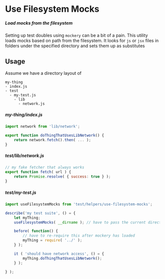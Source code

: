 # Use Filesystem Mocks

##### Load mocks from the filesystem

Setting up test doubles using `mockery` can be a bit of a pain. This utility loads mocks based on path from the filesystem. It looks for `js` or `jsx` files in folders under the specified directory and sets them up as substitutes

## Usage

Assume we have a directory layout of
```
my-thing
- index.js
- test
  - my-test.js
	- lib
	  - network.js
```

##### my-thing/index.js
```js
import network from 'lib/network';

export function doThingThatUsesLibNetwork() {
	return network.fetch().then( ... );
}
```

##### test/lib/network.js
```js
// my fake fetcher that always works
export function fetch( url ) {
	return Promise.resolve( { success: true } );
}
```

##### test/my-test.js
```js
import useFilesystemMocks from 'test/helpers/use-filesystem-mocks';

describe('my test suite', () = {
	let myThing;
	useFilesystemMocks( __dirname ); // have to pass the current directory!

	before( function() {
		// have to re-require this after mockery has loaded
		myThing = require( '../' );
	} );

	it ( 'should have network access', () = {
		myThing.doThingThatUsesLibNetwork();
	} );

} );
```
